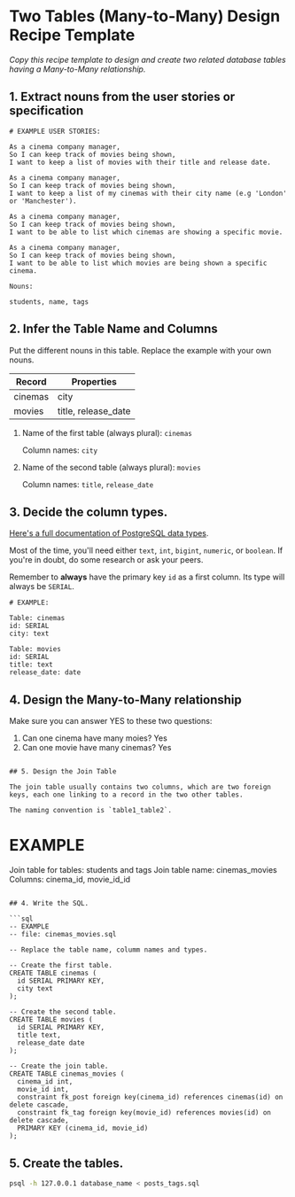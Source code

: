 # Two Tables (Many-to-Many) Design Recipe Template

_Copy this recipe template to design and create two related database tables having a Many-to-Many relationship._

## 1. Extract nouns from the user stories or specification

```
# EXAMPLE USER STORIES:

As a cinema company manager,
So I can keep track of movies being shown,
I want to keep a list of movies with their title and release date.

As a cinema company manager,
So I can keep track of movies being shown,
I want to keep a list of my cinemas with their city name (e.g 'London' or 'Manchester').

As a cinema company manager,
So I can keep track of movies being shown,
I want to be able to list which cinemas are showing a specific movie.

As a cinema company manager,
So I can keep track of movies being shown,
I want to be able to list which movies are being shown a specific cinema.
```

```
Nouns:

students, name, tags
```

## 2. Infer the Table Name and Columns

Put the different nouns in this table. Replace the example with your own nouns.

| Record                | Properties          |
| --------------------- | ------------------  |
| cinemas               | city
| movies                | title, release_date

1. Name of the first table (always plural): `cinemas` 

    Column names: `city`

2. Name of the second table (always plural): `movies` 

    Column names: `title`, `release_date`

## 3. Decide the column types.

[Here's a full documentation of PostgreSQL data types](https://www.postgresql.org/docs/current/datatype.html).

Most of the time, you'll need either `text`, `int`, `bigint`, `numeric`, or `boolean`. If you're in doubt, do some research or ask your peers.

Remember to **always** have the primary key `id` as a first column. Its type will always be `SERIAL`.

```
# EXAMPLE:

Table: cinemas
id: SERIAL
city: text

Table: movies
id: SERIAL
title: text
release_date: date
```

## 4. Design the Many-to-Many relationship

Make sure you can answer YES to these two questions:

1. Can one cinema have many moies? Yes
2. Can one movie have many cinemas? Yes
```

## 5. Design the Join Table

The join table usually contains two columns, which are two foreign keys, each one linking to a record in the two other tables.

The naming convention is `table1_table2`.

```
# EXAMPLE

Join table for tables: students and tags
Join table name: cinemas_movies
Columns: cinema_id, movie_id_id
```

## 4. Write the SQL.

```sql
-- EXAMPLE
-- file: cinemas_movies.sql

-- Replace the table name, columm names and types.

-- Create the first table.
CREATE TABLE cinemas (
  id SERIAL PRIMARY KEY,
  city text
);

-- Create the second table.
CREATE TABLE movies (
  id SERIAL PRIMARY KEY,
  title text,
  release_date date
);

-- Create the join table.
CREATE TABLE cinemas_movies (
  cinema_id int,
  movie_id int,
  constraint fk_post foreign key(cinema_id) references cinemas(id) on delete cascade,
  constraint fk_tag foreign key(movie_id) references movies(id) on delete cascade,
  PRIMARY KEY (cinema_id, movie_id)
);

```

## 5. Create the tables.

```bash
psql -h 127.0.0.1 database_name < posts_tags.sql
```

